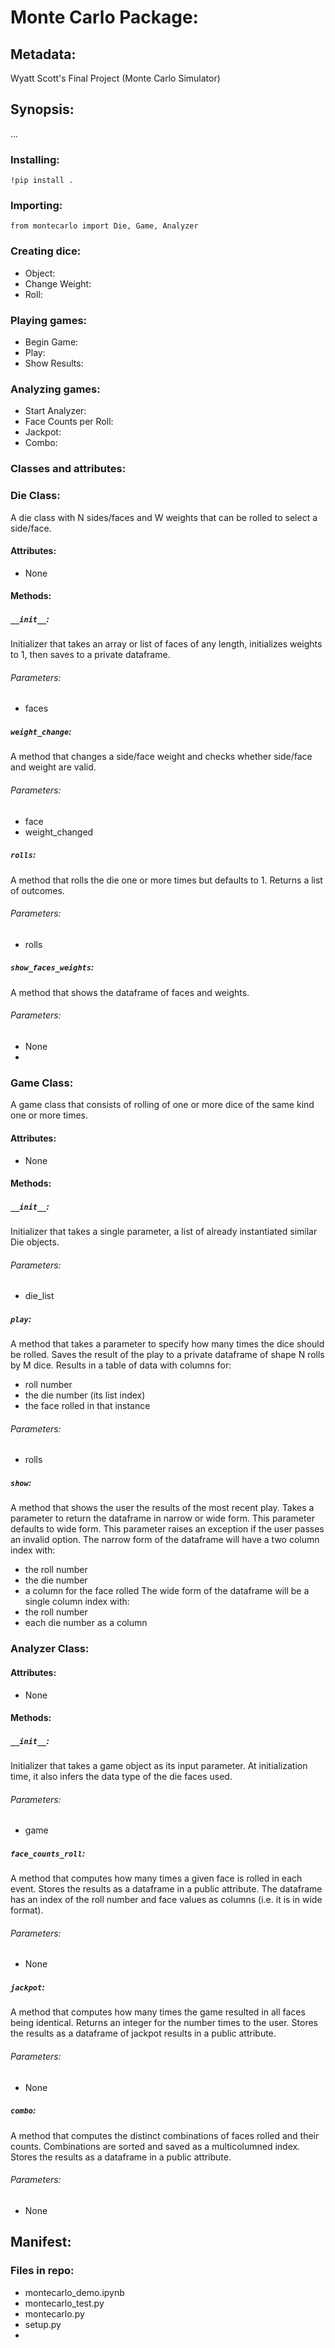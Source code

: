 # Monte Carlo Package:

## Metadata:
Wyatt Scott's Final Project (Monte Carlo Simulator)


## Synopsis:
...

### Installing:
``!pip install .``
### Importing: 
``from montecarlo import Die, Game, Analyzer``

### Creating dice:
- Object:
- Change Weight:
- Roll:

### Playing games:
- Begin Game:
- Play:
- Show Results:

### Analyzing games:
- Start Analyzer:
- Face Counts per Roll:
- Jackpot:
- Combo:

### Classes and attributes:

### Die Class:
A die class with N sides/faces and W weights that can be rolled to select a side/face.
#### Attributes:
- None
#### Methods:
##### ``__init__``:
Initializer that takes an array or list of faces of any length, initializes weights to 1, then saves to a private dataframe.
###### Parameters:
- faces
##### ``weight_change``:
A method that changes a side/face weight and checks whether side/face and weight are valid.
###### Parameters:
- face
- weight_changed
##### ``rolls``:
A method that rolls the die one or more times but defaults to 1. Returns a list of outcomes.
###### Parameters:
- rolls
##### ``show_faces_weights``:
A method that shows the dataframe of faces and weights.
###### Parameters:
- None
- 
### Game Class:
A game class that consists of rolling of one or more dice of the same kind one or more times.
#### Attributes:
- None
#### Methods:
##### ``__init__``:
Initializer that takes a single parameter, a list of already instantiated similar Die objects.
###### Parameters:
- die_list
##### ``play``:
A method that takes a parameter to specify how many times the dice should be rolled. Saves the result of the play to a private dataframe of shape N rolls by M dice. Results in a table of data with columns for: 
- roll number
- the die number (its list index)
- the face rolled in that instance
###### Parameters:
- rolls
##### ``show``:
A method that shows the user the results of the most recent play. Takes a parameter to return the dataframe in narrow or wide form. This parameter defaults to wide form. This parameter raises an exception if the user passes an invalid option. The narrow form of the dataframe will have a two column index with:
- the roll number
- the die number
- a column for the face rolled
The wide form of the dataframe will be a single column index with:
- the roll number
- each die number as a column

### Analyzer Class:
#### Attributes:
- None
#### Methods:
##### ``__init__``:
Initializer that takes a game object as its input parameter. At initialization time, it also infers the data type of the die faces used.
###### Parameters:
- game
##### ``face_counts_roll``:
A method that computes how many times a given face is rolled in each event. Stores the results as a dataframe in a public attribute. The dataframe has an index of the roll number and face values as columns (i.e. it is in wide format).
###### Parameters:
- None
##### ``jackpot``:
A method that computes how many times the game resulted in all faces being identical. Returns an integer for the number times to the user. Stores the results as a dataframe of jackpot results in a public attribute.
###### Parameters:
- None
##### ``combo``:
A method that computes the distinct combinations of faces rolled and their counts. Combinations are sorted and saved as a multicolumned index. Stores the results as a dataframe in a public attribute.
###### Parameters:
- None

## Manifest:

### Files in repo:
- montecarlo_demo.ipynb
- montecarlo_test.py
- montecarlo.py
- setup.py
- 
